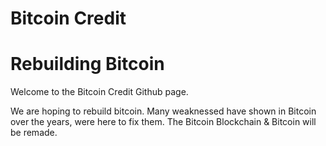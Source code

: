 # Bitcoin Credit

# Rebuilding Bitcoin



Welcome to the Bitcoin Credit Github page.

We are hoping to rebuild bitcoin. Many weaknessed have shown in Bitcoin over the years, were here to fix them.
The Bitcoin Blockchain & Bitcoin will be remade.
